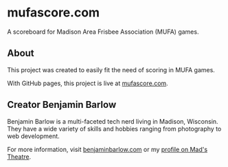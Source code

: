 # mufascore.com

A scoreboard for Madison Area Frisbee Association (MUFA) games.

## About

This project was created to easily fit the need of scoring in MUFA games.

With GitHub pages, this project is live at [mufascore.com](https://mufascore.com/).

## Creator Benjamin Barlow

Benjamin Barlow is a multi-faceted tech nerd living in Madison, Wisconsin. They have a wide variety of skills and hobbies ranging from photography to web development.

For more information, visit [benjaminbarlow.com](http://benjaminbarlow.com/) or my [profile on Mad's Theatre](https://madstheatre.com/profile/benjamin-barlow).
